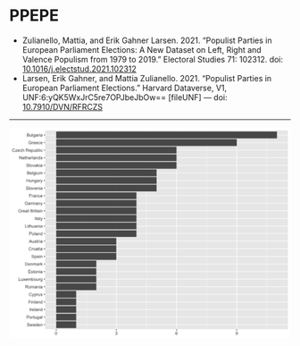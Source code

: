 # PPEPE

+ Zulianello, Mattia, and Erik Gahner Larsen. 2021. “Populist Parties in European Parliament Elections: A New Dataset on Left, Right and Valence Populism from 1979 to 2019.” Electoral Studies 71: 102312. doi: [10.1016/j.electstud.2021.102312](https://www.doi.org/10.1016/j.electstud.2021.102312)
+ Larsen, Erik Gahner, and Mattia Zulianello. 2021. “Populist Parties in European Parliament Elections.” Harvard Dataverse, V1, UNF:6:yQK5WxJrC5re7OPJbeJbOw== [fileUNF] — doi: [10.7910/DVN/RFRCZS](https://www.doi.org/10.7910/DVN/RFRCZS)

---

![](ppepe.png)
